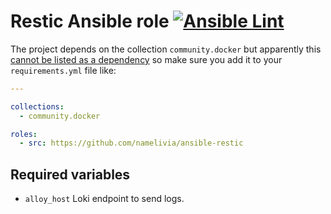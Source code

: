 # Restic Ansible role [![Ansible Lint](https://github.com/namelivia/ansible-restic/actions/workflows/ansible-lint.yml/badge.svg)](https://github.com/namelivia/ansible-restic/actions/workflows/ansible-lint.yml)

The project depends on the collection `community.docker` but apparently this [cannot be listed as a dependency](https://github.com/ansible/ansible/issues/62847) so make sure you add it to your `requirements.yml` file like:

```yml
---

collections:
  - community.docker

roles:
  - src: https://github.com/namelivia/ansible-restic
```

## Required variables
 - `alloy_host` Loki endpoint to send logs.
